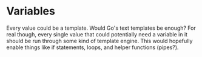 # Variables

Every value could be a template. Would Go's text templates be enough? For real though, every single value that could potentially need a variable in it should be run through some kind of template engine. This would hopefully enable things like if statements, loops, and helper functions (pipes?).
